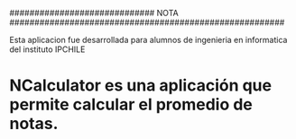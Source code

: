 #############################   NOTA   #######################################################


Esta aplicacion fue desarrollada para alumnos de ingenieria en informatica del instituto IPCHILE


# NCalculator es una aplicación que permite calcular el promedio de notas.
